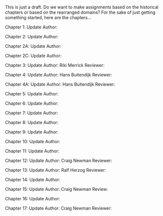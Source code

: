 This is just a draft.  Do we want to make assignments based on the historical chapters or based on the rearranged domains?  For the sake of just getting something started, here are the chapters...

Chapter 1: Update Author: 

Chapter 2: Update Author: 

Chapter 2A: Update Author: 

Chapter 2C: Update Author: 

Chapter 3: Update Author: Riki Merrick  Reviewer:

Chapter 4: Update Author: Hans Buitendijk  Reviewer:

Chapter 4A: Update Author: Hans Buitendijk  Reviewer:

Chapter 5: Update Author: 

Chapter 6: Update Author: 

Chapter 7: Update Author: 

Chapter 8: Update Author: 

Chapter 9: Update Author: 

Chapter 10: Update Author: 

Chapter 11: Update Author: 

Chapter 12: Update Author: Craig Newman  Reviewer:

Chapter 13: Update Author: Ralf Herzog  Reviewer:

Chapter 14: Update Author: 

Chapter 15: Update Author: Craig Newman  Review:

Chapter 16: Update Author: 

Chapter 17: Update Author: Craig Newman  Reviewer:
